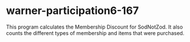 # warner-participation6-167
This program calculates the Membership Discount for SodNotZod.  It also counts the different types of membership and items that were purchased.
